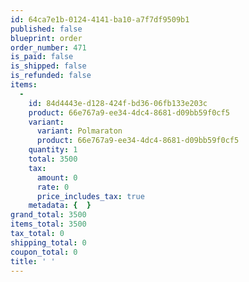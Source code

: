 ```yaml
---
id: 64ca7e1b-0124-4141-ba10-a7f7df9509b1
published: false
blueprint: order
order_number: 471
is_paid: false
is_shipped: false
is_refunded: false
items:
  -
    id: 84d4443e-d128-424f-bd36-06fb133e203c
    product: 66e767a9-ee34-4dc4-8681-d09bb59f0cf5
    variant:
      variant: Polmaraton
      product: 66e767a9-ee34-4dc4-8681-d09bb59f0cf5
    quantity: 1
    total: 3500
    tax:
      amount: 0
      rate: 0
      price_includes_tax: true
    metadata: {  }
grand_total: 3500
items_total: 3500
tax_total: 0
shipping_total: 0
coupon_total: 0
title: ' '
---
```

